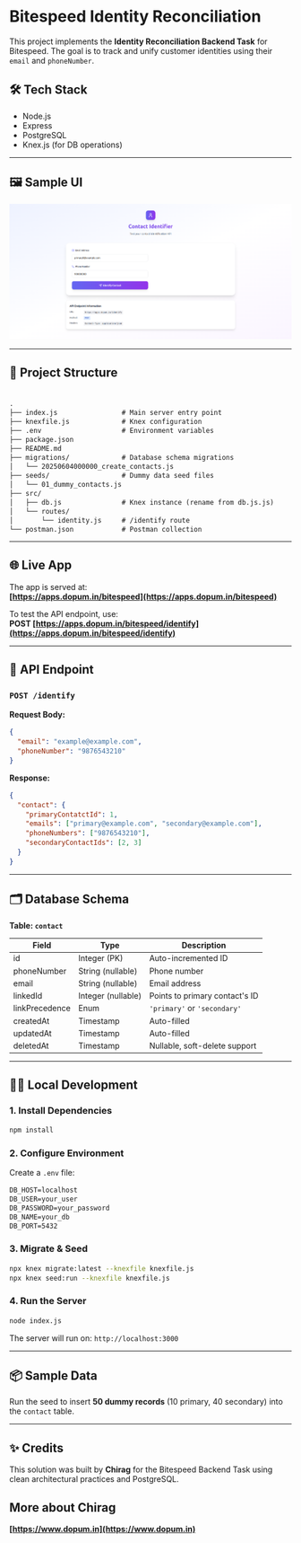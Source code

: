 # Bitespeed Identity Reconciliation

This project implements the **Identity Reconciliation Backend Task** for Bitespeed. The goal is to track and unify customer identities using their `email` and `phoneNumber`.

## 🛠 Tech Stack

- Node.js
- Express
- PostgreSQL
- Knex.js (for DB operations)

---

## 🖼️ Sample UI

![Sample UI](./sample.png)

---

## 📁 Project Structure

```

.
├── index.js                # Main server entry point
├── knexfile.js             # Knex configuration
├── .env                    # Environment variables
├── package.json
├── README.md
├── migrations/             # Database schema migrations
│   └── 20250604000000_create_contacts.js
├── seeds/                  # Dummy data seed files
│   └── 01_dummy_contacts.js
├── src/
│   ├── db.js               # Knex instance (rename from db.js.js)
│   └── routes/
│       └── identity.js     # /identify route 
└── postman.json            # Postman collection

````

---
## 🌐 Live App

The app is served at:  
**[https://apps.dopum.in/bitespeed](https://apps.dopum.in/bitespeed)**

To test the API endpoint, use:  
**POST [https://apps.dopum.in/bitespeed/identify](https://apps.dopum.in/bitespeed/identify)**

---

## 🧪 API Endpoint

### `POST /identify`

**Request Body:**

```json
{
  "email": "example@example.com",
  "phoneNumber": "9876543210"
}
````

**Response:**

```json
{
  "contact": {
    "primaryContatctId": 1,
    "emails": ["primary@example.com", "secondary@example.com"],
    "phoneNumbers": ["9876543210"],
    "secondaryContactIds": [2, 3]
  }
}
```

---

## 🗂 Database Schema

**Table: `contact`**

| Field          | Type               | Description                    |
| -------------- | ------------------ | ------------------------------ |
| id             | Integer (PK)       | Auto-incremented ID            |
| phoneNumber    | String (nullable)  | Phone number                   |
| email          | String (nullable)  | Email address                  |
| linkedId       | Integer (nullable) | Points to primary contact's ID |
| linkPrecedence | Enum               | `'primary'` or `'secondary'`   |
| createdAt      | Timestamp          | Auto-filled                    |
| updatedAt      | Timestamp          | Auto-filled                    |
| deletedAt      | Timestamp          | Nullable, soft-delete support  |

---

## 🧑‍💻 Local Development

### 1. Install Dependencies

```bash
npm install
```

### 2. Configure Environment

Create a `.env` file:

```env
DB_HOST=localhost
DB_USER=your_user
DB_PASSWORD=your_password
DB_NAME=your_db
DB_PORT=5432
```

### 3. Migrate & Seed

```bash
npx knex migrate:latest --knexfile knexfile.js
npx knex seed:run --knexfile knexfile.js
```

### 4. Run the Server

```bash
node index.js
```

The server will run on: `http://localhost:3000`

---

## 📦 Sample Data

Run the seed to insert **50 dummy records** (10 primary, 40 secondary) into the `contact` table.

---

## ✨ Credits

This solution was built by **Chirag** for the Bitespeed Backend Task using clean architectural practices and PostgreSQL.


## More about **Chirag**
**[https://www.dopum.in](https://www.dopum.in)**

